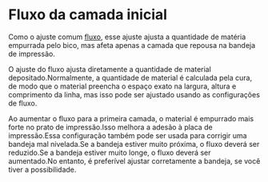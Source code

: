Fluxo da camada inicial
====
Como o ajuste comum [fluxo](material_flow.md), esse ajuste ajusta a quantidade de matéria empurrada pelo bico, mas afeta apenas a camada que repousa na bandeja de impressão.

O ajuste do fluxo ajusta diretamente a quantidade de material depositado.Normalmente, a quantidade de material é calculada pela cura, de modo que o material preencha o espaço exato na largura, altura e comprimento da linha, mas isso pode ser ajustado usando as configurações de fluxo.

Ao aumentar o fluxo para a primeira camada, o material é empurrado mais forte no prato de impressão.Isso melhora a adesão à placa de impressão.Essa configuração também pode ser usada para corrigir uma bandeja mal nivelada.Se a bandeja estiver muito próxima, o fluxo deverá ser reduzido.Se a bandeja estiver muito longe, o fluxo deverá ser aumentado.No entanto, é preferível ajustar corretamente a bandeja, se você tiver a possibilidade.